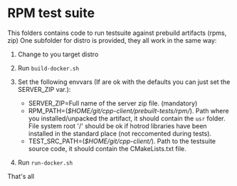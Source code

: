 # RPM test suite #
This folders contains code to run testsuite against prebuild artifacts (rpms, zip)
One subfolder for distro is provided, they all work in the same way:

1. Change to you target distro
2. Run `build-docker.sh`
3. Set the following envvars (If are ok with the defaults you can just set the SERVER_ZIP var.):
	- SERVER_ZIP=Full name of the server zip file. (mandatory)
	- RPM_PATH=(*$HOME/git/cpp-client/prebuilt-tests/rpm/*). Path where you installed/unpacked the artifact, it should contain the `usr` folder. File system root '/' should be ok if hotrod libraries have been installed in the standard place (not reccomented during tests).
	- TEST_SRC_PATH=(*$HOME/git/cpp-client/*). Path to the testsuite source code, it should contain the CMakeLists.txt file.


4. Run `run-docker.sh`

That's all
